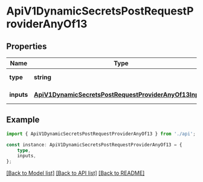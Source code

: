 # ApiV1DynamicSecretsPostRequestProviderAnyOf13


## Properties

Name | Type | Description | Notes
------------ | ------------- | ------------- | -------------
**type** | **string** |  | [default to undefined]
**inputs** | [**ApiV1DynamicSecretsPostRequestProviderAnyOf13Inputs**](ApiV1DynamicSecretsPostRequestProviderAnyOf13Inputs.md) |  | [default to undefined]

## Example

```typescript
import { ApiV1DynamicSecretsPostRequestProviderAnyOf13 } from './api';

const instance: ApiV1DynamicSecretsPostRequestProviderAnyOf13 = {
    type,
    inputs,
};
```

[[Back to Model list]](../README.md#documentation-for-models) [[Back to API list]](../README.md#documentation-for-api-endpoints) [[Back to README]](../README.md)
